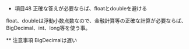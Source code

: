 * 項目48 正確な答えが必要ならば、floatとdoubleを避ける

float、doubleは浮動小数点数なので、金融計算等の正確な計算が必要ならば、BigDecimal、int、long等を使う事。

** 注意事項
BigDecimalは遅い

